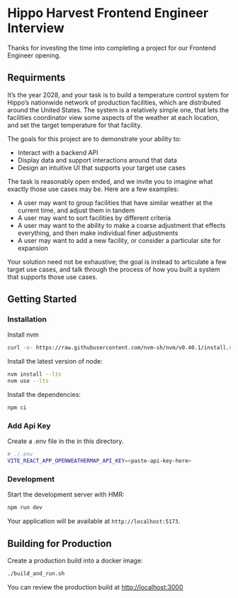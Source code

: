 # Hippo Harvest Frontend Engineer Interview

Thanks for investing the time into completing a project for our Frontend Engineer opening.

## Requirments

It’s the year 2028, and your task is to build a temperature control system for Hippo’s nationwide network of production facilities, which are distributed around the United States. The system is a relatively simple one, that lets the facilities coordinator view some aspects of the weather at each location, and set the target temperature for that facility.

The goals for this project are to demonstrate your ability to:

- Interact with a backend API
- Display data and support interactions around that data
- Design an intuitive UI that supports your target use cases

The task is reasonably open ended, and we invite you to imagine what exactly those use cases may be. Here are a few examples:

- A user may want to group facilities that have similar weather at the current time, and adjust them in tandem
- A user may want to sort facilities by different criteria
- A user may want to the ability to make a coarse adjustment that effects everything, and then make individual finer adjustments
- A user may want to add a new facility, or consider a particular site for expansion

Your solution need not be exhaustive; the goal is instead to articulate a few target use cases, and talk through the process of how you built a system that supports those use cases.

## Getting Started

### Installation

Install nvm

```bash
curl -o- https://raw.githubusercontent.com/nvm-sh/nvm/v0.40.1/install.sh | bash
```

Install the latest version of node:

```bash
nvm install --lts
nvm use --lts
```

Install the dependencies:

```bash
npm ci
```

### Add Api Key

Create a .env file in the in this directory.

```bash
# ./.env
VITE_REACT_APP_OPENWEATHERMAP_API_KEY=<paste-api-key-here>
```

### Development

Start the development server with HMR:

```bash
npm run dev
```

Your application will be available at `http://localhost:5173`.

## Building for Production

Create a production build into a docker image:

```bash
./build_and_run.sh
```

You can review the production build at <http://localhost:3000>
